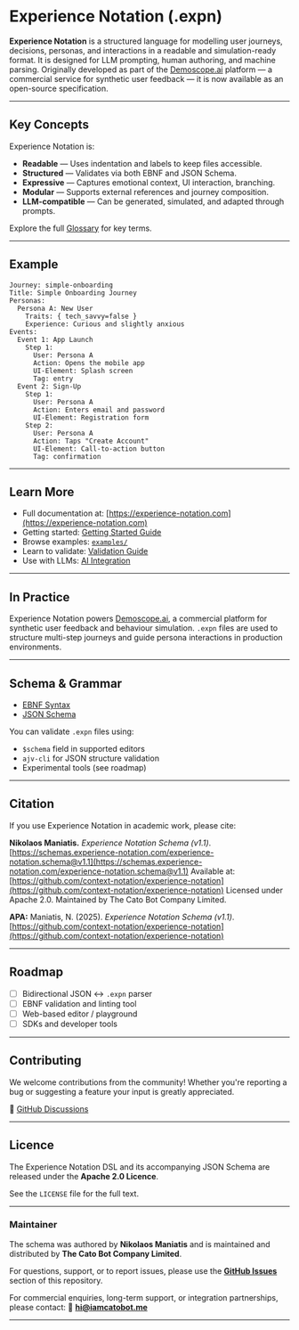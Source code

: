 # Experience Notation (.expn)

**Experience Notation** is a structured language for modelling user journeys, decisions, personas, and interactions in a readable and simulation-ready format. It is designed for LLM prompting, human authoring, and machine parsing. Originally developed as part of the [Demoscope.ai](https://demoscope.ai) platform — a commercial service for synthetic user feedback — it is now available as an open-source specification.

---

## Key Concepts

Experience Notation is:

* **Readable** — Uses indentation and labels to keep files accessible.
* **Structured** — Validates via both EBNF and JSON Schema.
* **Expressive** — Captures emotional context, UI interaction, branching.
* **Modular** — Supports external references and journey composition.
* **LLM-compatible** — Can be generated, simulated, and adapted through prompts.

Explore the full [Glossary](https://experience-notation.com/reference/glossary/) for key terms.

---

## Example

```expn
Journey: simple-onboarding
Title: Simple Onboarding Journey
Personas:
  Persona A: New User
    Traits: { tech_savvy=false }
    Experience: Curious and slightly anxious
Events:
  Event 1: App Launch
    Step 1:
      User: Persona A
      Action: Opens the mobile app
      UI-Element: Splash screen
      Tag: entry
  Event 2: Sign-Up
    Step 1:
      User: Persona A
      Action: Enters email and password
      UI-Element: Registration form
    Step 2:
      User: Persona A
      Action: Taps "Create Account"
      UI-Element: Call-to-action button
      Tag: confirmation
```

---

## Learn More

* Full documentation at: [https://experience-notation.com](https://experience-notation.com)
* Getting started: [Getting Started Guide](https://experience-notation.com/getting-started/what-is-expn/)
* Browse examples: [`examples/`](./examples)
* Learn to validate: [Validation Guide](https://experience-notation.com/spec/validation/)
* Use with LLMs: [AI Integration](https://experience-notation.com/ai/structured-prompting/)

---

## In Practice

Experience Notation powers [Demoscope.ai](https://demoscope.ai), a commercial platform for synthetic user feedback and behaviour simulation. `.expn` files are used to structure multi-step journeys and guide persona interactions in production environments.

---

## Schema & Grammar

* [EBNF Syntax](./spec/Experience-Notation.ebnf)
* [JSON Schema](./spec/experience-notation.schema.json)

You can validate `.expn` files using:

* `$schema` field in supported editors
* `ajv-cli` for JSON structure validation
* Experimental tools (see roadmap)

---

## Citation

If you use Experience Notation in academic work, please cite:

**Nikolaos Maniatis.** *Experience Notation Schema (v1.1)*.
[https://schemas.experience-notation.com/experience-notation.schema@v1.1](https://schemas.experience-notation.com/experience-notation.schema@v1.1)
Available at: [https://github.com/context-notation/experience-notation](https://github.com/context-notation/experience-notation)
Licensed under Apache 2.0. Maintained by The Cato Bot Company Limited.

**APA:**
Maniatis, N. (2025). *Experience Notation Schema (v1.1)*. [https://github.com/context-notation/experience-notation](https://github.com/context-notation/experience-notation)

---

## Roadmap

* [ ] Bidirectional JSON ↔ `.expn` parser
* [ ] EBNF validation and linting tool
* [ ] Web-based editor / playground
* [ ] SDKs and developer tools

---

## Contributing

We welcome contributions from the community! Whether you're reporting a bug or suggesting a feature your input is greatly appreciated.

📣 [GitHub Discussions](https://github.com/context-notation/experience-notation/discussions)

---

## Licence

The Experience Notation DSL and its accompanying JSON Schema are released under the **Apache 2.0 Licence**.

See the `LICENSE` file for the full text.

---

### Maintainer

The schema was authored by **Nikolaos Maniatis** and is maintained and distributed by **The Cato Bot Company Limited**.

For questions, support, or to report issues, please use the **[GitHub Issues](https://github.com/context-notation/experience-notation-schema/issues/new)** section of this repository.

For commercial enquiries, long-term support, or integration partnerships, please contact:
📧 **[hi@iamcatobot.me](mailto:hi@iamcatobot.me)**

---
